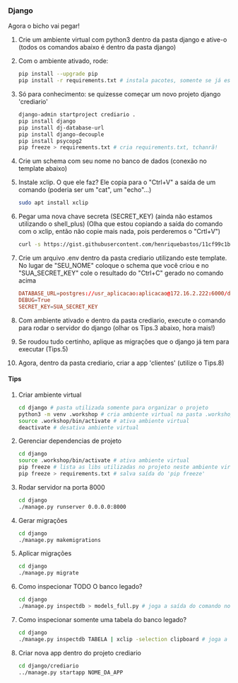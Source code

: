 
### Django

Agora o bicho vai pegar!

1. Crie um ambiente virtual com python3 dentro da pasta django e ative-o (todos os comandos abaixo é dentro da pasta django)
2. Com o ambiente ativado, rode: 
    ```bash
    pip install --upgrade pip
    pip install -r requirements.txt # instala pacotes, somente se já estiver com requirements.txt, se não, vai pro passo 3 e cria o requirements.txt
    ```
3. Só para conhecimento: se quizesse começar um novo projeto django 'crediario'
    ```bash
    django-admin startproject crediario .
    pip install django
    pip install dj-database-url
    pip install django-decouple
    pip install psycopg2
    pip freeze > requirements.txt # cria requirements.txt, tchanrã!
    ```
4. Crie um schema com seu nome no banco de dados (conexão no template abaixo)

5. Instale xclip. O que ele faz? Ele copia para o "Ctrl+V" a saída de um comando (poderia ser um "cat", um "echo"...)
    ```bash
    sudo apt install xclip
    ```

6. Pegar uma nova chave secreta (SECRET_KEY) (ainda não estamos utilizando o shell_plus) (Olha que estou copiando a saída do comando com o xclip, então não copie mais nada, pois perderemos o "Crtl+V")
    ```bash
    curl -s https://gist.githubusercontent.com/henriquebastos/11cf99c1bbc70bacf73a/raw/f3f6e190cdad1b30556916e9149eec6253f610c2/secret_gen.py | python | xclip -selection clipboard
    ```    

7. Crie um arquivo .env dentro da pasta crediario utilizando este template. No lugar de "SEU_NOME" coloque o schema que você criou e no "SUA_SECRET_KEY" cole o resultado do "Ctrl+C" gerado no comando acima
   
   ```conf
   DATABASE_URL=postgres://usr_aplicacao:aplicacao@172.16.2.222:6000/dbacam?currentSchema=SEU_NOME
   DEBUG=True
   SECRET_KEY=SUA_SECRET_KEY
   ```

8. Com ambiente ativado e dentro da pasta crediario, execute o comando para rodar o servidor do django (olhar os Tips.3 abaixo, hora mais!)

9. Se roudou tudo certinho, aplique as migrações que o django já tem para executar (Tips.5)

10. Agora, dentro da pasta crediario, criar a app 'clientes' (utilize o Tips.8)

#### Tips
1. Criar ambiente virtual
    ```bash
    cd django # pasta utilizada somente para organizar o projeto
    python3 -m venv .workshop # cria ambiente virtual na pasta .workshop
    source .workshop/bin/activate # ativa ambiente virtual
    deactivate # desativa ambiente virtual
    ```

2. Gerenciar dependencias de projeto
    ```bash
    cd django
    source .workshop/bin/activate # ativa ambiente virtual
    pip freeze # lista as libs utilizadas no projeto neste ambiente virtual
    pip freeze > requirements.txt # salva saída do 'pip freeze'
    ```

3. Rodar servidor na porta 8000
    ```bash
    cd django
    ./manage.py runserver 0.0.0.0:8000
    ```

4. Gerar migrações
    ```bash
    cd django
    ./manage.py makemigrations
    ```

5. Aplicar migrações
    ```bash
    cd django
    ./manage.py migrate
    ```

6. Como inspecionar TODO O banco legado?
    ```bash
    cd django
    ./manage.py inspectdb > models_full.py # joga a saída do comando no arquivo models_full.py
    ```

7. Como inspecionar somente uma tabela do banco legado?
    ```bash
    cd django
    ./manage.py inspectdb TABELA | xclip -selection clipboard # joga a saída do comando "Crtl+V"
    ````

8. Criar nova app dentro do projeto crediario
    ```bash
    cd django/crediario
    ../manage.py startapp NOME_DA_APP
    ```